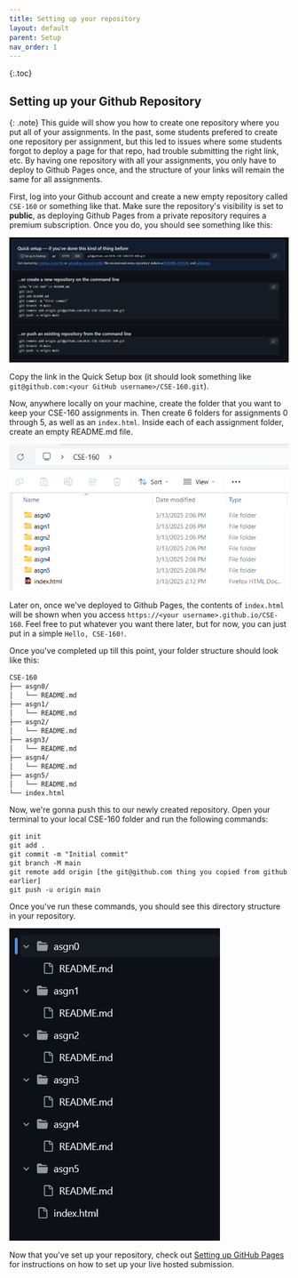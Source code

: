 ```yaml
---
title: Setting up your repository
layout: default
parent: Setup
nav_order: 1
---
```

{:.toc}

## Setting up your Github Repository

{: .note}
This guide will show you how to create one repository where you put all of your assignments. In the past, some students prefered to create one repository per assignment, but this led to issues where some students forgot to deploy a page for that repo, had trouble submitting the right link, etc. By having one repository with all your assignments, you only have to deploy to Github Pages once, and the structure of your links will remain the same for all assignments.

First, log into your Github account and create a new empty repository called `CSE-160` or something like that. Make sure the repository's visibility is set to **public**, as deploying Github Pages from a private repository requires a premium subscription. Once you do, you should see something like this:

![alt text](images/emptyrepository.png)

Copy the link in the Quick Setup box (it should look something like `git@github.com:<your GitHub username>/CSE-160.git`).

Now, anywhere locally on your machine, create the folder that you want to keep your CSE-160 assignments in. Then create 6 folders for assignments 0 through 5, as well as an `index.html`. Inside each of each assignment folder, create an empty README.md file. 

![alt text](images/fivefoldersandindex.png)

Later on, once we've deployed to Github Pages, the contents of `index.html` will be shown when you access `https://<your username>.github.io/CSE-160`. Feel free to put whatever you want there later, but for now, you can just put in a simple `Hello, CSE-160!`.

Once you've completed up till this point, your folder structure should look like this:

```
CSE-160
├── asgn0/
│   └── README.md
├── asgn1/
│   └── README.md
├── asgn2/
│   └── README.md
├── asgn3/
│   └── README.md
├── asgn4/
│   └── README.md
├── asgn5/
│   └── README.md
└── index.html
```

Now, we're gonna push this to our newly created repository. Open your terminal to your local CSE-160 folder and run the following commands:

```
git init
git add .
git commit -m "Initial commit"
git branch -M main
git remote add origin [the git@github.com thing you copied from github earlier]
git push -u origin main
```

Once you've run these commands, you should see this directory structure in your repository.

![alt text](images/repo.png)

Now that you've set up your repository, check out [Setting up GitHub Pages](githubpages) for instructions on how to set up your live hosted submission.